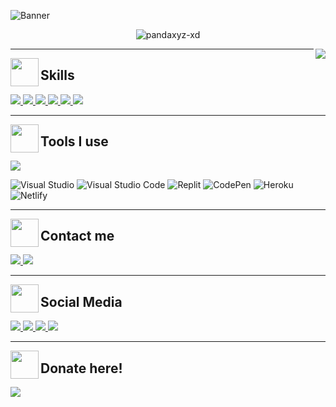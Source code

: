 ![Banner](https://i.imgur.com/uyy20GS.png)
<p align="center"> <img src="https://komarev.com/ghpvc/?username=pandaxyz-xd&label=Profile%20views&color=0e75b6&style=flat" alt="pandaxyz-xd" /> </p>
<img align="right" src="https://discord.c99.nl/widget/theme-2/801950534680182784.png">



---

<img align="left" src="https://i.imgur.com/1pJ7r0H.png" widht="45" height="45">
<h2 align="left"> Skills </h2>

<a href="https://es.wikipedia.org/wiki/HTML5">
<img src="https://img.shields.io/badge/html5-%23E34F26.svg?style=for-the-badge&logo=html5&logoColor=white">
</a>

<a href="https://es.wikipedia.org/wiki/CSS">
<img src="https://img.shields.io/badge/css3-%231572B6.svg?style=for-the-badge&logo=css3&logoColor=white">
</a>

<a href="https://es.wikipedia.org/wiki/JavaScript">
<img src="https://img.shields.io/badge/javascript-%23323330.svg?style=for-the-badge&logo=javascript&logoColor=%23F7DF1E">
</a>

<a href="https://go.dev/">
<img src="https://img.shields.io/badge/go-%2300ADD8.svg?style=for-the-badge&logo=go&logoColor=white">
</a>

<a href="https://es.wikipedia.org/wiki/C_Sharp">
<img src="https://img.shields.io/badge/c%23-%23239120.svg?style=for-the-badge&logo=c-sharp&logoColor=white">
</a>

<a href="https://www.python.org/">
<img src="https://img.shields.io/badge/python-3670A0?style=for-the-badge&logo=python&logoColor=ffdd54">
</a>



---

<img align="left" src="https://i.imgur.com/1pJ7r0H.png" widht="45" height="45">
<h2 align="left"> Tools I use </h2>

<a href="https://www.adobe.com/">
<img src="https://img.shields.io/badge/adobe%20photoshop-%2331A8FF.svg?style=for-the-badge&logo=adobe%20photoshop&logoColor=white">
</a>

![Visual Studio](https://img.shields.io/badge/Visual%20Studio-5C2D91.svg?style=for-the-badge&logo=visual-studio&logoColor=white)
![Visual Studio Code](https://img.shields.io/badge/Visual%20Studio%20Code-0078d7.svg?style=for-the-badge&logo=visual-studio-code&logoColor=white)
![Replit](https://img.shields.io/badge/Replit-DD1200?style=for-the-badge&logo=Replit&logoColor=white)
![CodePen](https://img.shields.io/badge/CodePen-white?style=for-the-badge&logo=codepen&logoColor=black)
![Heroku](https://img.shields.io/badge/heroku-%23430098.svg?style=for-the-badge&logo=heroku&logoColor=white)
![Netlify](https://img.shields.io/badge/netlify-%23000000.svg?style=for-the-badge&logo=netlify&logoColor=#00C7B7)

---

<img align="left" src="https://i.imgur.com/1pJ7r0H.png" widht="45" height="45">
<h2 align="left"> Contact me </h2>

<a href="https://bin.sx/WmYuFaDwLS">
<img src="https://img.shields.io/badge/Gmail-D14836?style=for-the-badge&logo=gmail&logoColor=white">
</a>

<a href="https://discord.gg/hQ8VVp2Xv5">
<img src="https://img.shields.io/badge/%3CPandaxyz Server%3E-%237289DA.svg?style=for-the-badge&logo=discord&logoColor=white">
</a>

---

<img align="left" src="https://i.imgur.com/1pJ7r0H.png" widht="45" height="45">
<h2 align="left"> Social Media </h2>

<a href="https://www.youtube.com/channel/UC3DgFR_Tcgpnjn1LOfIM6Ig">
<img src="https://img.shields.io/badge/YouTube-%23FF0000.svg?style=for-the-badge&logo=YouTube&logoColor=white">
</a>

<a href="https://instagram.com/_Pandaxyz/">
<img src="https://img.shields.io/badge/Instagram-%23E4405F.svg?style=for-the-badge&logo=Instagram&logoColor=white">
</a>

<a href="https://bin.sx/jlcIKSgi9p">
<img src="https://img.shields.io/badge/epicgames-%23313131.svg?style=for-the-badge&logo=epicgames&logoColor=white">
</a>

<a href="https://www.tiktok.com/@pandaxyz_oficial/">
<img src="https://img.shields.io/badge/TikTok-%23000000.svg?style=for-the-badge&logo=TikTok&logoColor=white">
</a>





---

<img align="left" src="https://i.imgur.com/FzcevQH.png" widht="45" height="45">
<h2 align="left"> Donate here! </h2>

<a href="https://paypal.me/pandaxyzxd">
<img src="https://img.shields.io/badge/PayPal-00457C?style=for-the-badge&logo=paypal&logoColor=white">
</a>






